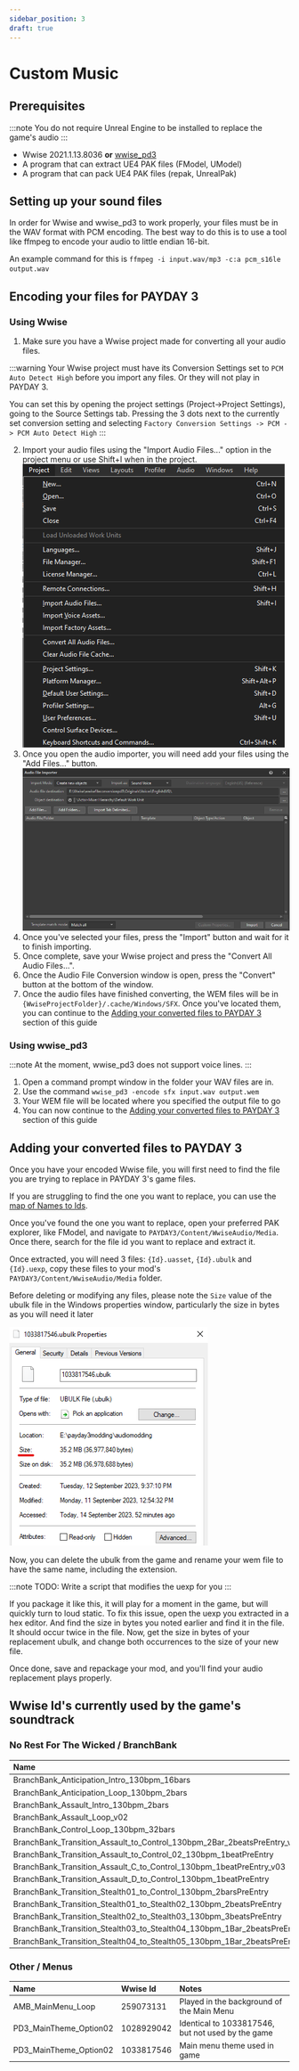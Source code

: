 ```yaml
---
sidebar_position: 3
draft: true
---
```


# Custom Music

## Prerequisites
:::note
You do not require Unreal Engine to be installed to replace the game's audio
:::
 - Wwise 2021.1.13.8036 **or** [wwise_pd3](https://github.com/MoolahModding/wwise_pd3/releases/latest)
 - A program that can extract UE4 PAK files (FModel, UModel)
 - A program that can pack UE4 PAK files (repak, UnrealPak)

## Setting up your sound files
In order for Wwise and wwise_pd3 to work properly, your files must be
in the WAV format with PCM encoding. The best way to do this is to use
a tool like ffmpeg to encode your audio to little endian 16-bit.

An example command for this is `ffmpeg -i input.wav/mp3 -c:a pcm_s16le output.wav`

## Encoding your files for PAYDAY 3

### Using Wwise
1. Make sure you have a Wwise project made for converting all
your audio files.

:::warning
Your Wwise project must have its Conversion Settings set to `PCM Auto Detect High`
before you import any files. Or they will not play in PAYDAY 3.

You can set this by opening the project settings (Project->Project Settings),
going to the Source Settings tab. Pressing the 3 dots next to the
currently set conversion setting and selecting
`Factory Conversion Settings -> PCM -> PCM Auto Detect High`
:::

2. Import your audio files using the "Import Audio Files..." option in the project menu or
use Shift+I when in the project.
![Project Menu](assets/wwise-project-menu.png)
3. Once you open the audio importer, you will need add your files using
the "Add Files..." button.
![Audio File Importer](assets/wwise-file-importer.png)
4. Once you've selected your files, press the "Import" button and wait
for it to finish importing.
5. Once complete, save your Wwise project and press the "Convert All Audio Files...".
6. Once the Audio File Conversion window is open, press the "Convert"
button at the bottom of the window.
7. Once the audio files have finished converting, the WEM files will be
in `{WwiseProjectFolder}/.cache/Windows/SFX`. Once you've located them,
you can continue to the [Adding your converted files to PAYDAY 3](#adding-your-converted-files-to-payday-3)
section of this guide

### Using wwise_pd3
:::note
At the moment, wwise_pd3 does not support voice lines.
:::

1. Open a command prompt window in the folder your
WAV files are in.
2. Use the command `wwise_pd3 -encode sfx input.wav output.wem`
3. Your WEM file will be located where you specified the output file to go
4. You can now continue to the [Adding your converted files to PAYDAY 3](#adding-your-converted-files-to-payday-3)
section of this guide

## Adding your converted files to PAYDAY 3
Once you have your encoded Wwise file, you will first
need to find the file you are trying to replace
in PAYDAY 3's game files.

If you are struggling to find the one you want to replace,
you can use the [map of Names to Ids](#wwise-ids-currently-used-by-the-games-soundtrack).

Once you've found the one you want to replace, open your preferred
PAK explorer, like FModel, and navigate to `PAYDAY3/Content/WwiseAudio/Media`.
Once there, search for the file id you want to replace and extract it.

Once extracted, you will need 3 files: `{Id}.uasset`, `{Id}.ubulk` and `{Id}.uexp`,
copy these files to your mod's `PAYDAY3/Content/WwiseAudio/Media` folder.

Before deleting or modifying any files, please note the `Size` value
of the ubulk file in the Windows properties window, particularly the size in bytes
as you will need it later

![Windows Properties UBulk](assets/windows-properties-ubulk.png)

Now, you can delete the ubulk from the game and rename your wem file to have the same name,
including the extension.

:::note
TODO: Write a script that modifies the uexp for you
:::

If you package it like this, it will play for a moment in the game, but will quickly
turn to loud static. To fix this issue, open the uexp you extracted in a hex editor.
And find the size in bytes you noted earlier and find it in the file. It should
occur twice in the file. Now, get the size in bytes of your replacement ubulk,
and change both occurrences to the size of your new file.

Once done, save and repackage your mod, and you'll find your audio replacement plays properly.

## Wwise Id's currently used by the game's soundtrack
### No Rest For The Wicked / BranchBank
| Name                                                                                     | Wwise Id   | Notes |
|:-----------------------------------------------------------------------------------------|:-----------|:------|
| BranchBank_Anticipation_Intro_130bpm_16bars                                              | 653308651  ||
| BranchBank_Anticipation_Loop_130bpm_2bars                                                | 382346082  ||
| BranchBank_Assault_Intro_130bpm_2bars                                                    | 48507945   ||
| BranchBank_Assault_Loop_v02                                                              | 629662482  ||
| BranchBank_Control_Loop_130bpm_32bars                                                    | 653896124  ||
| BranchBank_Transition_Assault_to_Control_130bpm_2Bar_2beatsPreEntry_v02                  | 632657818  ||
| BranchBank_Transition_Assault_to_Control_02_130bpm_1beatPreEntry                         | 786633665  ||
| BranchBank_Transition_Assault_C_to_Control_130bpm_1beatPreEntry_v03                      | 160788638  ||
| BranchBank_Transition_Assault_D_to_Control_130bpm_1beatPreEntry                          | 377552255  ||
| BranchBank_Transition_Stealth01_to_Control_130bpm_2barsPreEntry                          | 725612459  ||
| BranchBank_Transition_Stealth01_to_Stealth02_130bpm_2beatsPreEntry                       | 839959304  |
| BranchBank_Transition_Stealth02_to_Stealth03_130bpm_3beatsPreEntry                       | 793440025  ||
| BranchBank_Transition_Stealth03_to_Stealth04_130bpm_1Bar_2beatsPreEntry                  | 1057654261 ||
| BranchBank_Transition_Stealth04_to_Stealth05_130bpm_1Bar_2beatsPreEntry                  | 532610310  ||

### Other / Menus
| Name                   | Wwise Id   | Notes                                             |
|:-----------------------|:-----------|:--------------------------------------------------|
| AMB_MainMenu_Loop      | 259073131  | Played in the background of the Main Menu         |
| PD3_MainTheme_Option02 | 1028929042 | Identical to 1033817546, but not used by the game |
| PD3_MainTheme_Option02 | 1033817546 | Main menu theme used in game                      |